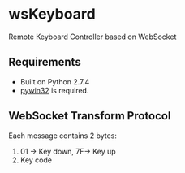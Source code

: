 wsKeyboard
==========

Remote Keyboard Controller based on WebSocket

Requirements
------------

- Built on Python 2.7.4
- [pywin32](http://sourceforge.net/projects/pywin32/) is required.

WebSocket Transform Protocol
----------------------------

Each message contains 2 bytes:

1. 01 -> Key down, 7F-> Key up
2. Key code
